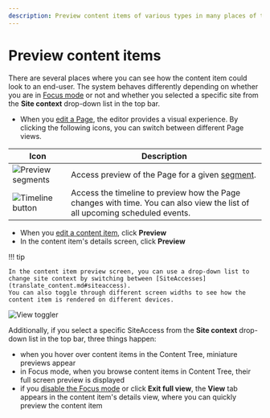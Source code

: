 ```yaml
---
description: Preview content items of various types in many places of the back office.
---
```


# Preview content items

There are several places where you can see how the content item could look to an end-user.
The system behaves differently depending on whether you are in [Focus mode](../getting_started/discover_ui.md#focus-mode) or not and whether you selected a specific site from the **Site context** drop-down list in the top bar.

- When you [edit a Page](create_edit_content_items.md), the editor provides a visual experience.
By clicking the following icons, you can switch between different Page views.

|Icon|Description|
|------|-----------|
|![Preview segments](page_builder_toolbar_preview_segment.png)|Access preview of the Page for a given [segment](content_organization/classify_content.md#segments).|
|![Timeline button](page_builder_toolbartimelinetoggler.png)|Access the timeline to preview how the Page changes with time. You can also view the list of all upcoming scheduled events.|

- When you [edit a content item](create_edit_content_items.md), click **Preview**
- In the content item's details screen, click **Preview**

!!! tip

    In the content item preview screen, you can use a drop-down list to change site context by switching between [SiteAccesses](translate_content.md#siteaccess).
    You can also toggle through different screen widths to see how the content item is rendered on different devices.

![View toggler](page_builder_toolbar_devicestoggler.png "View toggler")

Additionally, if you select a specific SiteAccess from the **Site context** drop-down list in the top bar, three things happen:

- when you hover over content items in the Content Tree, miniature previews appear
- in Focus mode, when you browse content items in Content Tree, their full screen preview is displayed
- if you [disable the Focus mode](../getting_started/discover_ui.md#disable-focus-mode) or click **Exit full view**, the **View** tab appears in the content item's details view, where you can quickly preview the content item
